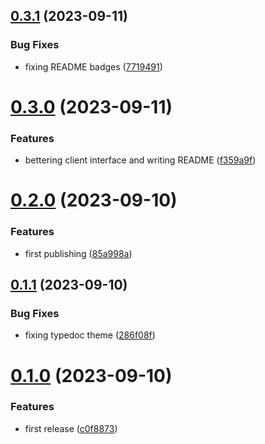 ## [0.3.1](https://github.com/codibre/nodejs-grpc-mutex-client/compare/v0.3.0...v0.3.1) (2023-09-11)


### Bug Fixes

* fixing README badges ([7719491](https://github.com/codibre/nodejs-grpc-mutex-client/commit/7719491fff6dcc3fa8a1709dc39b7ddcc718e344))

# [0.3.0](https://github.com/codibre/nodejs-grpc-mutex-client/compare/v0.2.0...v0.3.0) (2023-09-11)


### Features

* bettering client interface and writing README ([f359a9f](https://github.com/codibre/nodejs-grpc-mutex-client/commit/f359a9f99c54d7eae264e56b300ae1b1bb7b80a7))

# [0.2.0](https://github.com/codibre/nodejs-grpc-mutex-client/compare/v0.1.1...v0.2.0) (2023-09-10)


### Features

* first publishing ([85a998a](https://github.com/codibre/nodejs-grpc-mutex-client/commit/85a998afb270d6cd0eb7f96d07902190c13d349b))

## [0.1.1](https://github.com/codibre/nodejs-grpc-mutex-client/compare/v0.1.0...v0.1.1) (2023-09-10)


### Bug Fixes

* fixing typedoc theme ([286f08f](https://github.com/codibre/nodejs-grpc-mutex-client/commit/286f08f39d6f7bb3799b4b89eb238527d45a56ac))

# [0.1.0](https://github.com/codibre/nodejs-grpc-mutex-client/compare/v0.0.0...v0.1.0) (2023-09-10)


### Features

* first release ([c0f8873](https://github.com/codibre/nodejs-grpc-mutex-client/commit/c0f8873a188f668d0b0070eb78a8baddeda0f304))
